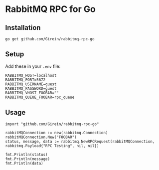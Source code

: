 # RabbitMQ RPC for Go

## Installation
`go get github.com/Girein/rabbitmq-rpc-go`

## Setup
Add these in your `.env` file:
```
RABBITMQ_HOST=localhost
RABBITMQ_PORT=5672
RABBITMQ_USERNAME=guest
RABBITMQ_PASSWORD=guest
RABBITMQ_VHOST_FOOBAR=""
RABBITMQ_QUEUE_FOOBAR=rpc_queue
```

## Usage
```
import "github.com/Girein/rabbitmq-rpc-go"

rabbitMQConnection := new(rabbitmq.Connection)
rabbitMQConnection.New("FOOBAR")
status, message, data := rabbitmq.NewRPCRequest(rabbitMQConnection, rabbitmq.Payload{"RPC Testing", nil, nil})

fmt.Println(status)
fmt.Println(message)
fmt.Println(data)
```